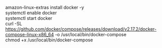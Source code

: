 amazon-linux-extras install docker -y  
systemctl enable docker  
systemctl start docker  
curl -SL https://github.com/docker/compose/releases/download/v2.17.2/docker-compose-linux-x86_64 -o /usr/local/bin/docker-compose  
chmod +x /usr/local/bin/docker-compose
